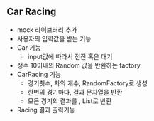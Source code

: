 ## Car Racing 
- mock 라이브러리 추가
- 사용자의 입력값을 받는 기능
- Car 기능
    - input값에 따라서 전진 혹은 대기
- 정수 10이내의 Random 값을 반환하는 factory
- CarRacing 기능
  - 경기쵯수, 차의 개수, RandomFactory로 생성
  - 한번의 경기마다, 결과 문자열을 반환
  - 모든 경기의 결과를 , List로 반환
- Racing 결과 출력기능
